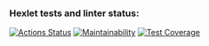 ### Hexlet tests and linter status:
[![Actions Status](https://github.com/igshipilov/frontend-project-11/actions/workflows/hexlet-check.yml/badge.svg)](https://github.com/igshipilov/frontend-project-11/actions)
[![Maintainability](https://api.codeclimate.com/v1/badges/6e6e91903a47b7cd632e/maintainability)](https://codeclimate.com/github/igshipilov/frontend-project-11/maintainability)
[![Test Coverage](https://api.codeclimate.com/v1/badges/6e6e91903a47b7cd632e/test_coverage)](https://codeclimate.com/github/igshipilov/frontend-project-11/test_coverage)